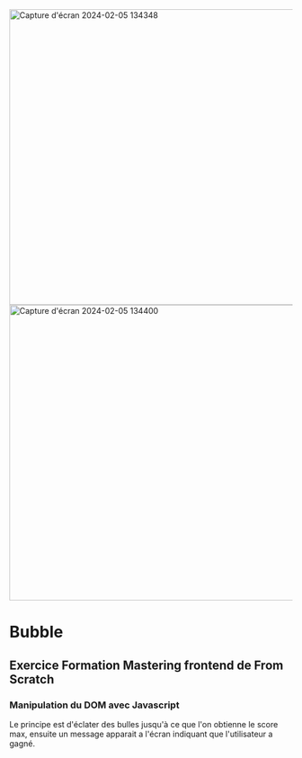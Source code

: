<img width="526" alt="Capture d'écran 2024-02-05 134348" src="https://github.com/NicolasM-83200/bubble/assets/130040163/9bbe7b3d-eb1a-45d8-8d25-1be55e06f646">
<img width="526" alt="Capture d'écran 2024-02-05 134400" src="https://github.com/NicolasM-83200/bubble/assets/130040163/eb7fedb6-c4de-49c2-bea7-2e1ae0f1f1c9">

# Bubble
## Exercice Formation Mastering frontend de From Scratch
### Manipulation du DOM avec Javascript
Le principe est d'éclater des bulles jusqu'à ce que l'on obtienne le score max, ensuite un message apparait a l'écran indiquant que l'utilisateur a gagné.
